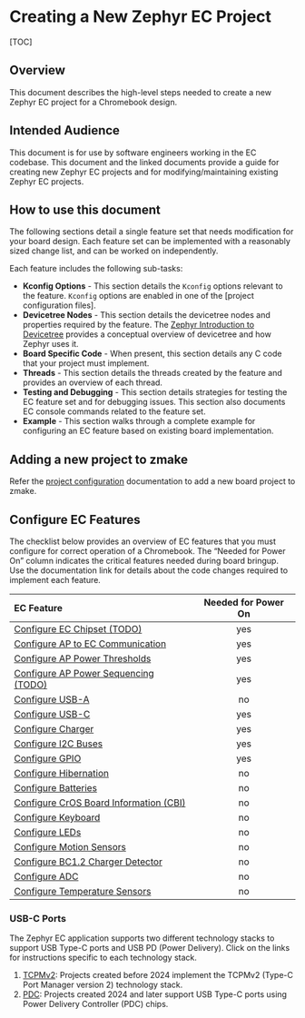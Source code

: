 # Creating a New Zephyr EC Project

[TOC]

## Overview

This document describes the high-level steps needed to create a new Zephyr EC
project for a Chromebook design.

## Intended Audience

This document is for use by software engineers working in the EC codebase. This
document and the linked documents provide a guide for creating new Zephyr EC
projects and for modifying/maintaining existing Zephyr EC projects.

## How to use this document

The following sections detail a single feature set that needs modification for
your board design. Each feature set can be implemented with a reasonably sized
change list, and can be worked on independently.

Each feature includes the following sub-tasks:

- **Kconfig Options** - This section details the `Kconfig` options relevant to
  the feature. `Kconfig` options are enabled in one of the [project
  configuration files].
- **Devicetree Nodes** - This section details the devicetree nodes and
  properties required by the feature. The [Zephyr Introduction to Devicetree]
  provides a conceptual overview of devicetree and how Zephyr uses it.
- **Board Specific Code** - When present, this section details any C code that
  your project must implement.
- **Threads** - This section details the threads created by the feature and
  provides an overview of each thread.
- **Testing and Debugging** - This section details strategies for testing the EC
  feature set and for debugging issues. This section also documents EC console
  commands related to the feature set.
- **Example** - This section walks through a complete example for configuring an
  EC feature based on existing board implementation.

## Adding a new project to zmake

Refer the [project configuration](project_config.md) documentation to add a new
board project to zmake.

## Configure EC Features

The checklist below provides an overview of EC features that you must configure
for correct operation of a Chromebook. The “Needed for Power On” column
indicates the critical features needed during board bringup. Use the
documentation link for details about the code changes required to implement each
feature.

EC Feature                                                                  | Needed for Power On
:-------------------------------------------------------------------------- | :-----------------:
[Configure EC Chipset (TODO)](./zephyr_template.md)                         | yes
[Configure AP to EC Communication](./zephyr_ap_ec_comm.md)                  | yes
[Configure AP Power Thresholds](./zephyr_ap_power.md)                       | yes
[Configure AP Power Sequencing (TODO)](./zephyr_template.md)                | yes
[Configure USB-A](./zephyr_usba.md)                                         | no
[Configure USB-C](#usb-c-ports)                                             | yes
[Configure Charger](./zephyr_charger.md)                                    | yes
[Configure I2C Buses](./zephyr_i2c.md)                                      | yes
[Configure GPIO](./zephyr_gpio.md)                                          | yes
[Configure Hibernation](./zephyr_hibernate.md)                              | no
[Configure Batteries](./zephyr_battery.md)                                  | no
[Configure CrOS Board Information (CBI)](./zephyr_cbi.md)                   | no
[Configure Keyboard](./zephyr_keyboard.md)                                  | no
[Configure LEDs](./zephyr_leds.md)                                          | no
[Configure Motion Sensors](./zephyr_motionsense.md)                         | no
[Configure BC1.2 Charger Detector](./zephyr_bc12.md)                        | no
[Configure ADC](./zephyr_adc.md)                                            | no
[Configure Temperature Sensors](./zephyr_temperature_sensor.md)             | no

### USB-C Ports
The Zephyr EC application supports two different technology stacks to support
USB Type-C ports and USB PD (Power Delivery).  Click on the links for
instructions specific to each technology stack.

1. [TCPMv2](./zephyr_usbc.md): Projects created before 2024 implement the TCPMv2
(Type-C Port Manager version 2) technology stack.
1. [PDC](./pdc.md): Projects created 2024 and later support USB Type-C ports
using Power Delivery Controller (PDC) chips.


[Zephyr Introduction to Devicetree]: https://docs.zephyrproject.org/latest/build/dts/intro.html
